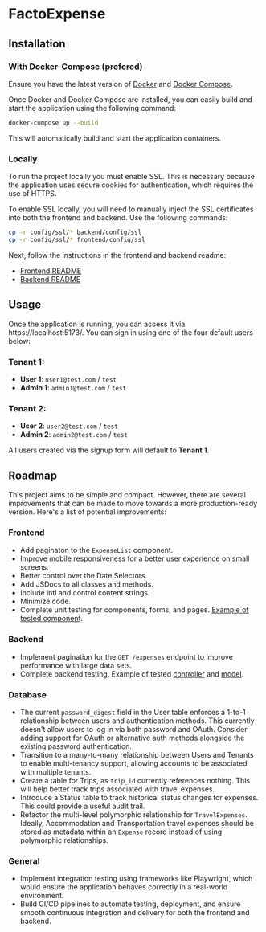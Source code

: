# FactoExpense

## Installation

### With Docker-Compose (prefered)

Ensure you have the latest version of [Docker](https://www.docker.com/products/docker-desktop) and [Docker Compose](https://docs.docker.com/compose/install/).

Once Docker and Docker Compose are installed, you can easily build and start the application using the following command:

```sh
docker-compose up --build
```

This will automatically build and start the application containers.

### Locally

To run the project locally you must enable SSL. This is necessary because the application uses secure cookies for authentication, which requires the use of HTTPS.

To enable SSL locally, you will need to manually inject the SSL certificates into both the frontend and backend. Use the following commands:

```sh
cp -r config/ssl/* backend/config/ssl
cp -r config/ssl/* frontend/config/ssl
```

Next, follow the instructions in the frontend and backend readme:

- [Frontend README](./frontend/README.md)
- [Backend README](./backend/README.md)

## Usage

Once the application is running, you can access it via https://localhost:5173/. You can sign in using one of the four default users below:

### Tenant 1:
- **User 1**: `user1@test.com` / `test`
- **Admin 1**: `admin1@test.com` / `test`

### Tenant 2:
- **User 2**: `user2@test.com` / `test`
- **Admin 2**: `admin2@test.com` / `test`

All users created via the signup form will default to **Tenant 1**.

## Roadmap

This project aims to be simple and compact. However, there are several improvements that can be made to move towards a more production-ready version. Here's a list of potential improvements:

### Frontend
- Add paginaton to the `ExpenseList` component.
- Improve mobile responsiveness for a better user experience on small screens.
- Better control over the Date Selectors.
- Add JSDocs to all classes and methods.
- Include intl and control content strings.
- Minimize code.
- Complete unit testing for components, forms, and pages. [Example of tested component](./frontend/src/components/forms/NewExpenseForm/NewExpenseForm.test.tsx).

### Backend
- Implement pagination for the `GET /expenses` endpoint to improve performance with large data sets.
- Complete backend testing. Example of tested [controller](./backend/test/controllers/auth_controller_test.rb) and [model](./backend/test/models/user_test.rb).

### Database
- The current `password_digest` field in the User table enforces a 1-to-1 relationship between users and authentication methods. This currently doesn't allow users to log in via both password and OAuth. Consider adding support for OAuth or alternative auth methods alongside the existing password authentication.
- Transition to a many-to-many relationship between Users and Tenants to enable multi-tenancy support, allowing accounts to be associated with multiple tenants.
- Create a table for Trips, as `trip_id` currently references nothing. This will help better track trips associated with travel expenses.
- Introduce a Status table to track historical status changes for expenses. This could provide a useful audit trail.
- Refactor the multi-level polymorphic relationship for `TravelExpenses`. Ideally, Accommodation and Transportation travel expenses should be stored as metadata within an `Expense` record instead of using polymorphic relationships.

### General
- Implement integration testing using frameworks like Playwright, which would ensure the application behaves correctly in a real-world environment.
- Build CI/CD pipelines to automate testing, deployment, and ensure smooth continuous integration and delivery for both the frontend and backend.

